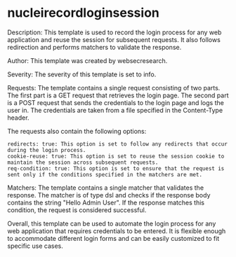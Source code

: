 # nucleirecordloginsession

Description:
This template is used to record the login process for any web application and reuse the session for subsequent requests. It also follows redirection and performs matchers to validate the response.

Author:
This template was created by websecresearch.

Severity:
The severity of this template is set to info.

Requests:
The template contains a single request consisting of two parts. The first part is a GET request that retrieves the login page. The second part is a POST request that sends the credentials to the login page and logs the user in. The credentials are taken from a file specified in the Content-Type header.

The requests also contain the following options:

    redirects: true: This option is set to follow any redirects that occur during the login process.
    cookie-reuse: true: This option is set to reuse the session cookie to maintain the session across subsequent requests.
    req-condition: true: This option is set to ensure that the request is sent only if the conditions specified in the matchers are met.

Matchers:
The template contains a single matcher that validates the response. The matcher is of type dsl and checks if the response body contains the string "Hello Admin User". If the response matches this condition, the request is considered successful.

Overall, this template can be used to automate the login process for any web application that requires credentials to be entered. It is flexible enough to accommodate different login forms and can be easily customized to fit specific use cases.
